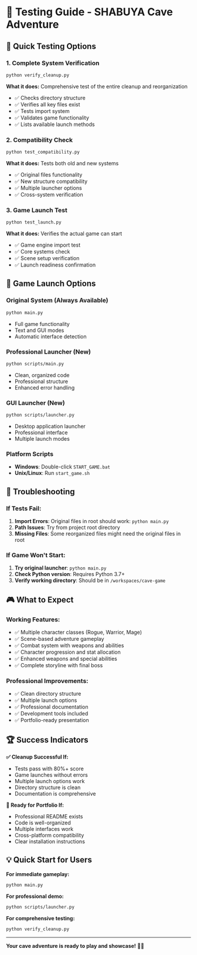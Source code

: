 # 🧪 Testing Guide - SHABUYA Cave Adventure

## 🎯 Quick Testing Options

### **1. Complete System Verification**
```bash
python verify_cleanup.py
```
**What it does:** Comprehensive test of the entire cleanup and reorganization
- ✅ Checks directory structure
- ✅ Verifies all key files exist
- ✅ Tests import system
- ✅ Validates game functionality
- ✅ Lists available launch methods

### **2. Compatibility Check**
```bash
python test_compatibility.py
```
**What it does:** Tests both old and new systems
- ✅ Original files functionality
- ✅ New structure compatibility  
- ✅ Multiple launcher options
- ✅ Cross-system verification

### **3. Game Launch Test**
```bash
python test_launch.py
```
**What it does:** Verifies the actual game can start
- ✅ Game engine import test
- ✅ Core systems check
- ✅ Scene setup verification
- ✅ Launch readiness confirmation

## 🚀 Game Launch Options

### **Original System** (Always Available)
```bash
python main.py
```
- Full game functionality
- Text and GUI modes
- Automatic interface detection

### **Professional Launcher** (New)
```bash
python scripts/main.py
```
- Clean, organized code
- Professional structure
- Enhanced error handling

### **GUI Launcher** (New)
```bash
python scripts/launcher.py
```
- Desktop application launcher
- Professional interface
- Multiple launch modes

### **Platform Scripts**
- **Windows**: Double-click `START_GAME.bat`
- **Unix/Linux**: Run `start_game.sh`

## 🔧 Troubleshooting

### **If Tests Fail:**
1. **Import Errors**: Original files in root should work: `python main.py`
2. **Path Issues**: Try from project root directory
3. **Missing Files**: Some reorganized files might need the original files in root

### **If Game Won't Start:**
1. **Try original launcher**: `python main.py`
2. **Check Python version**: Requires Python 3.7+
3. **Verify working directory**: Should be in `/workspaces/cave-game`

## 🎮 What to Expect

### **Working Features:**
- ✅ Multiple character classes (Rogue, Warrior, Mage)
- ✅ Scene-based adventure gameplay
- ✅ Combat system with weapons and abilities
- ✅ Character progression and stat allocation
- ✅ Enhanced weapons and special abilities
- ✅ Complete storyline with final boss

### **Professional Improvements:**
- ✅ Clean directory structure
- ✅ Multiple launch options
- ✅ Professional documentation
- ✅ Development tools included
- ✅ Portfolio-ready presentation

## 🏆 Success Indicators

**✅ Cleanup Successful If:**
- Tests pass with 80%+ score
- Game launches without errors
- Multiple launch options work
- Directory structure is clean
- Documentation is comprehensive

**🎉 Ready for Portfolio If:**
- Professional README exists
- Code is well-organized
- Multiple interfaces work
- Cross-platform compatibility
- Clear installation instructions

## 💡 Quick Start for Users

**For immediate gameplay:**
```bash
python main.py
```

**For professional demo:**
```bash
python scripts/launcher.py
```

**For comprehensive testing:**
```bash
python verify_cleanup.py
```

---

**Your cave adventure is ready to play and showcase!** 🗻✨
